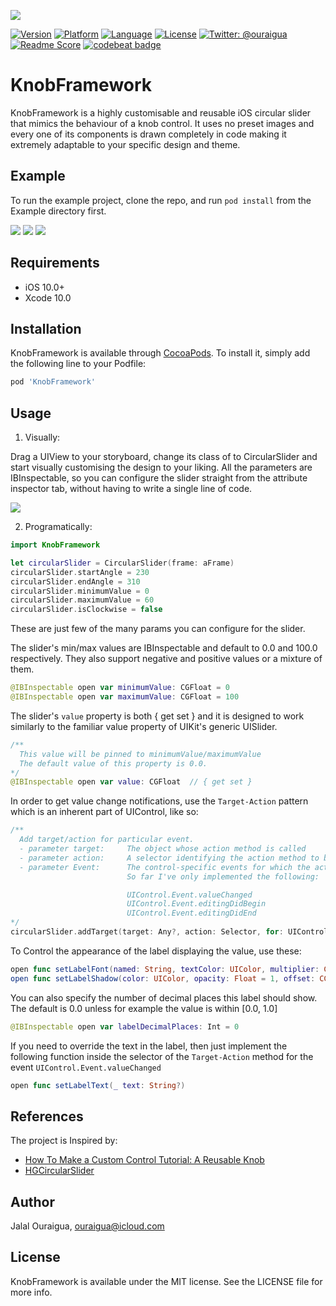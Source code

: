 ![](https://raw.githubusercontent.com/ouraigua/KnobFramework/master/Screenshots/banner.gif) 

[![Version](https://img.shields.io/cocoapods/v/KnobFramework.svg?style=flat)](https://cocoapods.org/pods/KnobFramework)
[![Platform](https://img.shields.io/cocoapods/p/KnobFramework.svg?style=flat)](https://cocoapods.org/pods/KnobFramework)
[![Language](https://img.shields.io/badge/language-Swift-orange.svg?style=flat)]()
[![License](https://img.shields.io/cocoapods/l/KnobFramework.svg?style=flat)](https://cocoapods.org/pods/KnobFramework)
[![Twitter: @ouraigua](https://img.shields.io/badge/twitter-@ouraigua-blue.svg?style=flat)](https://twitter.com/ouraigua)
[![Readme Score](http://readme-score-api.herokuapp.com/score.svg?url=https://github.com/ouraigua/knobframework)](http://clayallsopp.github.io/readme-score?url=https://github.com/ouraigua/knobframework)
[![codebeat badge](https://codebeat.co/badges/c4db03f5-903a-4b0e-84bb-98362fc5bd7a)](https://codebeat.co/projects/github-com-ouraigua-knobframework-master)

# KnobFramework

KnobFramework is a highly customisable and reusable iOS circular slider that mimics the behaviour of a knob control.
It uses no preset images and every one of its components is drawn completely in code making it extremely adaptable to your specific design and theme.  

## Example

To run the example project, clone the repo, and run `pod install` from the Example directory first.

![](https://raw.githubusercontent.com/ouraigua/KnobFramework/master/Screenshots/shot1.gif) 
![](https://raw.githubusercontent.com/ouraigua/KnobFramework/master/Screenshots/shot2.gif) 
![](https://raw.githubusercontent.com/ouraigua/KnobFramework/master/Screenshots/shot3.gif)

## Requirements

- iOS 10.0+
- Xcode 10.0

## Installation

KnobFramework is available through [CocoaPods](https://cocoapods.org). To install
it, simply add the following line to your Podfile:

```ruby
pod 'KnobFramework'
```

## Usage
1. Visually:

Drag a UIView to your storyboard, change its class of to CircularSlider and start visually customising the design to your liking.
All the parameters are IBInspectable, so you can configure the slider straight from the attribute inspector tab, without having to write a single line of code.

![](https://raw.githubusercontent.com/ouraigua/KnobFramework/master/Screenshots/shot4.gif)

2. Programatically:

```swift
import KnobFramework

let circularSlider = CircularSlider(frame: aFrame)
circularSlider.startAngle = 230
circularSlider.endAngle = 310
circularSlider.minimumValue = 0
circularSlider.maximumValue = 60
circularSlider.isClockwise = false
```
These are just few of the many params you can configure for the slider.

The slider's  min/max values are IBInspectable and default to 0.0 and 100.0 respectively.
They also support negative and positive values or a mixture of them. 

```swift
@IBInspectable open var minimumValue: CGFloat = 0
@IBInspectable open var maximumValue: CGFloat = 100
```

The slider's `value` property is both { get set } and it is designed to work similarly to the familiar value property of UIKit's generic UISlider.

```swift
/**
  This value will be pinned to minimumValue/maximumValue
  The default value of this property is 0.0. 
*/
@IBInspectable open var value: CGFloat  // { get set }

```

In order to get value change notifications, use the `Target-Action` pattern which is an inherent part of UIControl, like so:
``` swift
/**
  Add target/action for particular event.
  - parameter target:     The object whose action method is called
  - parameter action:     A selector identifying the action method to be called
  - parameter Event:      The control-specific events for which the action method is called
                          So far I've only implemented the following:

                          UIControl.Event.valueChanged
                          UIControl.Event.editingDidBegin
                          UIControl.Event.editingDidEnd
*/
circularSlider.addTarget(target: Any?, action: Selector, for: UIControl.Event)

```

To Control the appearance of the label displaying the value, use these:
```swift
open func setLabelFont(named: String, textColor: UIColor, multiplier: CGFloat)
open func setLabelShadow(color: UIColor, opacity: Float = 1, offset: CGSize = CGSize(width: 1, height: 1), radius: CGFloat = 0)
```

You can also specify the number of decimal places this label should show. 
The default is 0.0 unless for example the value is within [0.0, 1.0]
```swift
@IBInspectable open var labelDecimalPlaces: Int = 0
```
If you need to override the text in the label, then just implement the following function inside the selector of the `Target-Action`
method for the event `UIControl.Event.valueChanged`

```swift
open func setLabelText(_ text: String?)
```

## References

The project is Inspired by:
- [How To Make a Custom Control Tutorial: A Reusable Knob](https://www.raywenderlich.com/5294-how-to-make-a-custom-control-tutorial-a-reusable-knob)
- [HGCircularSlider](https://github.com/HamzaGhazouani/HGCircularSlider)

## Author

Jalal Ouraigua, ouraigua@icloud.com

## License

KnobFramework is available under the MIT license. See the LICENSE file for more info.
